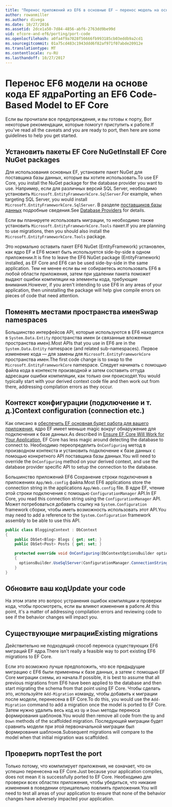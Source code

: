 ```yaml
---
title: "Перенос приложений из EF6 в основные EF – перенос модель на основе кода"
author: rowanmiller
ms.author: divega
ms.date: 10/27/2016
ms.assetid: 2dce1a50-7d84-4856-abf6-2763dd9be99d
uid: efcore-and-ef6/porting/port-code
ms.openlocfilehash: a0fa4f9a7028f56666fb993185cb03eddb9a2cd1
ms.sourcegitcommit: 01a75cd483c1943ddd6f82af971f07abde20912e
ms.translationtype: MT
ms.contentlocale: ru-RU
ms.lasthandoff: 10/27/2017
---
```

# <a name="porting-an-ef6-code-based-model-to-ef-core"></a><span data-ttu-id="c7139-102">Перенос EF6 модели на основе кода EF ядра</span><span class="sxs-lookup"><span data-stu-id="c7139-102">Porting an EF6 Code-Based Model to EF Core</span></span>

<span data-ttu-id="c7139-103">Если вы прочитали все предупреждения, и вы готовы к порту, Вот некоторые рекомендации, которые помогут приступить к работе.</span><span class="sxs-lookup"><span data-stu-id="c7139-103">If you've read all the caveats and you are ready to port, then here are some guidelines to help you get started.</span></span>

## <a name="install-ef-core-nuget-packages"></a><span data-ttu-id="c7139-104">Установить пакеты EF Core NuGet</span><span class="sxs-lookup"><span data-stu-id="c7139-104">Install EF Core NuGet packages</span></span>

<span data-ttu-id="c7139-105">Для использования основных EF, установите пакет NuGet для поставщика базы данных, которые вы хотите использовать.</span><span class="sxs-lookup"><span data-stu-id="c7139-105">To use EF Core, you install the NuGet package for the database provider you want to use.</span></span> <span data-ttu-id="c7139-106">Например, если для различных версий SQL Server, необходимо установить `Microsoft.EntityFrameworkCore.SqlServer`.</span><span class="sxs-lookup"><span data-stu-id="c7139-106">For example, when targeting SQL Server, you would install `Microsoft.EntityFrameworkCore.SqlServer`.</span></span> <span data-ttu-id="c7139-107">В разделе [поставщиков базы данных](../../core/providers/index.md) подробные сведения.</span><span class="sxs-lookup"><span data-stu-id="c7139-107">See [Database Providers](../../core/providers/index.md) for details.</span></span>

<span data-ttu-id="c7139-108">Если вы планируете использовать миграции, то необходимо также установить `Microsoft.EntityFrameworkCore.Tools` пакет.</span><span class="sxs-lookup"><span data-stu-id="c7139-108">If you are planning to use migrations, then you should also install the `Microsoft.EntityFrameworkCore.Tools` package.</span></span>

<span data-ttu-id="c7139-109">Это нормально оставить пакет EF6 NuGet (EntityFramework) установлен, как ядро EF и EF6 может быть используется side-by-side в одном приложении.</span><span class="sxs-lookup"><span data-stu-id="c7139-109">It is fine to leave the EF6 NuGet package (EntityFramework) installed, as EF Core and EF6 can be used side-by-side in the same application.</span></span> <span data-ttu-id="c7139-110">Тем не менее если вы не собираетесь использовать EF6 в любой области приложения, затем при удалении пакета поможет выдают ошибки компиляции на элементы кода, требующие внимания.</span><span class="sxs-lookup"><span data-stu-id="c7139-110">However, if you aren't intending to use EF6 in any areas of your application, then uninstalling the package will help give compile errors on pieces of code that need attention.</span></span>

## <a name="swap-namespaces"></a><span data-ttu-id="c7139-111">Поменять местами пространства имен</span><span class="sxs-lookup"><span data-stu-id="c7139-111">Swap namespaces</span></span>

<span data-ttu-id="c7139-112">Большинство интерфейсов API, которые используются в EF6 находятся в `System.Data.Entity` пространства имен (и связанные вложенные пространства имен).</span><span class="sxs-lookup"><span data-stu-id="c7139-112">Most APIs that you use in EF6 are in the `System.Data.Entity` namespace (and related sub-namespaces).</span></span> <span data-ttu-id="c7139-113">Первое изменение кода — для замены для `Microsoft.EntityFrameworkCore` пространства имен.</span><span class="sxs-lookup"><span data-stu-id="c7139-113">The first code change is to swap to the `Microsoft.EntityFrameworkCore` namespace.</span></span> <span data-ttu-id="c7139-114">Следует начинать с помощью файла кода в контексте производной и затем составить оттуда адресации ошибки компиляции, как только они происходят.</span><span class="sxs-lookup"><span data-stu-id="c7139-114">You would typically start with your derived context code file and then work out from there, addressing compilation errors as they occur.</span></span>

## <a name="context-configuration-connection-etc"></a><span data-ttu-id="c7139-115">Контекст конфигурации (подключение и т. д.)</span><span class="sxs-lookup"><span data-stu-id="c7139-115">Context configuration (connection etc.)</span></span>

<span data-ttu-id="c7139-116">Как описано в [обеспечить EF основная будет работа для вашего приложения](ensure-requirements.md), ядро EF имеет меньше magic вокруг обнаружение для подключения к базе данных.</span><span class="sxs-lookup"><span data-stu-id="c7139-116">As described in [Ensure EF Core Will Work for Your Application](ensure-requirements.md), EF Core has less magic around detecting the database to connect to.</span></span> <span data-ttu-id="c7139-117">Необходимо переопределить `OnConfiguring` метод в производном контекста и установить подключение к базе данных с помощью конкретного API поставщика базы данных.</span><span class="sxs-lookup"><span data-stu-id="c7139-117">You will need to override the `OnConfiguring` method on your derived context, and use the database provider specific API to setup the connection to the database.</span></span>

<span data-ttu-id="c7139-118">Большинство приложений EF6 Сохранение строки подключения в приложениях `App/Web.config` файла.</span><span class="sxs-lookup"><span data-stu-id="c7139-118">Most EF6 applications store the connection string in the applications `App/Web.config` file.</span></span> <span data-ttu-id="c7139-119">В ядре EF, чтение этой строки подключения с помощью `ConfigurationManager` API.</span><span class="sxs-lookup"><span data-stu-id="c7139-119">In EF Core, you read this connection string using the `ConfigurationManager` API.</span></span> <span data-ttu-id="c7139-120">Может потребоваться добавить ссылку на `System.Configuration` framework сборки, чтобы иметь возможность использовать этот API.</span><span class="sxs-lookup"><span data-stu-id="c7139-120">You may need to add a reference to the `System.Configuration` framework assembly to be able to use this API.</span></span>

``` csharp
public class BloggingContext : DbContext
{
    public DbSet<Blog> Blogs { get; set; }
    public DbSet<Post> Posts { get; set; }

    protected override void OnConfiguring(DbContextOptionsBuilder optionsBuilder)
    {
      optionsBuilder.UseSqlServer(ConfigurationManager.ConnectionStrings["BloggingDatabase"].ConnectionString);
    }
}
```

## <a name="update-your-code"></a><span data-ttu-id="c7139-121">Обновите ваш код</span><span class="sxs-lookup"><span data-stu-id="c7139-121">Update your code</span></span>

<span data-ttu-id="c7139-122">На этом этапе это вопрос устранения ошибок компиляции и проверки кода, чтобы просмотреть, если вы влияют изменения в работе.</span><span class="sxs-lookup"><span data-stu-id="c7139-122">At this point, it's a matter of addressing compilation errors and reviewing code to see if the behavior changes will impact you.</span></span>

## <a name="existing-migrations"></a><span data-ttu-id="c7139-123">Существующие миграции</span><span class="sxs-lookup"><span data-stu-id="c7139-123">Existing migrations</span></span>

<span data-ttu-id="c7139-124">Действительно не подходящий способ переноса существующих EF6 миграций EF ядра.</span><span class="sxs-lookup"><span data-stu-id="c7139-124">There isn't really a feasible way to port existing EF6 migrations to EF Core.</span></span>

<span data-ttu-id="c7139-125">Если это возможно лучше предположить, что все предыдущие миграцию с EF6 были применены к базе данных, а затем с помощью EF Core миграции схемы, из начала.</span><span class="sxs-lookup"><span data-stu-id="c7139-125">If possible, it is best to assume that all previous migrations from EF6 have been applied to the database and then start migrating the schema from that point using EF Core.</span></span> <span data-ttu-id="c7139-126">Чтобы сделать это, используйте `Add-Migration` команду, чтобы добавить к миграции после модели, перенесена в EF Core.</span><span class="sxs-lookup"><span data-stu-id="c7139-126">To do this, you would use the `Add-Migration` command to add a migration once the model is ported to EF Core.</span></span> <span data-ttu-id="c7139-127">Затем нужно удалить весь код из `Up` и `Down` методы переноса формирования шаблонов.</span><span class="sxs-lookup"><span data-stu-id="c7139-127">You would then remove all code from the `Up` and `Down` methods of the scaffolded migration.</span></span> <span data-ttu-id="c7139-128">Последующей миграции будет сравнить модели при этой первоначальной миграции был формирования шаблонов.</span><span class="sxs-lookup"><span data-stu-id="c7139-128">Subsequent migrations will compare to the model when that initial migration was scaffolded.</span></span>

## <a name="test-the-port"></a><span data-ttu-id="c7139-129">Проверить порт</span><span class="sxs-lookup"><span data-stu-id="c7139-129">Test the port</span></span>

<span data-ttu-id="c7139-130">Только потому, что компилирует приложения, не означает, что он успешно перенесена на EF Core.</span><span class="sxs-lookup"><span data-stu-id="c7139-130">Just because your application compiles, does not mean it is successfully ported to EF Core.</span></span> <span data-ttu-id="c7139-131">Необходимо для проверки всех областях приложения, чтобы убедиться, что никакие изменения в поведении отрицательно повлиять приложения.</span><span class="sxs-lookup"><span data-stu-id="c7139-131">You will need to test all areas of your application to ensure that none of the behavior changes have adversely impacted your application.</span></span>
